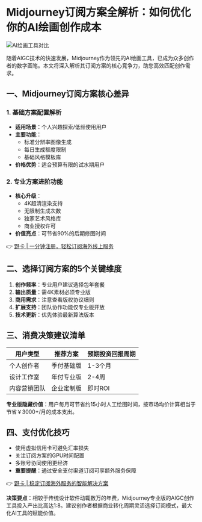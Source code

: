 # Midjourney订阅方案全解析：如何优化你的AI绘画创作成本

![AI绘画工具对比](https://bbtdd.com/wp-content/uploads/img/6059441253.webp)

随着AIGC技术的快速发展，Midjourney作为领先的AI绘画工具，已成为众多创作者的数字画笔。本文将深入解析其订阅方案的核心竞争力，助您高效匹配创作需求。

## 一、Midjourney订阅方案核心差异
### 1. 基础方案配置解析
- **适用场景**：个人兴趣探索/低频使用用户
- **主要功能**：
  - 标准分辨率图像生成
  - 每日生成额度限制
  - 基础风格模板库
- **价格优势**：适合预算有限的试水期用户

### 2. 专业方案进阶功能
- **核心升级**：
  - 4K超清渲染支持
  - 无限制生成次数
  - 独家艺术风格库
  - 商业授权许可
- **价值亮点**：可节省90%的后期修图时间

👉 [野卡 | 一分钟注册，轻松订阅海外线上服务](https://bbtdd.com/yeka)

## 二、选择订阅方案的5个关键维度
1. **创作频率**：专业用户建议选择包年套餐
2. **输出质量**：需4K素材必须专业版
3. **商用需求**：注意查看版权协议细则
4. **扩展支持**：团队协作功能仅专业版开放
5. **技术更新**：优先体验最新算法版本

## 三、消费决策建议清单
| 用户类型       | 推荐方案   | 预期投资回报周期 |
|----------------|------------|------------------|
| 个人创作者     | 季付基础版 | 1-3个月          |
| 设计工作室     | 年付专业版 | 2-4周            |
| 内容营销团队   | 企业定制版 | 即时ROI          |

**专业版隐藏价值**：用户每月可节省约15小时人工绘图时间，按市场均价计算相当于节省￥3000+/月的成本支出。

## 四、支付优化技巧
- 使用虚拟信用卡可避免汇率损失
- 关注订阅方案的GPU时间配置
- 多账号协同使用更经济
- **重要提醒**：通过安全支付渠道订阅可享额外服务保障

👉 [野卡 | 稳定订阅海外服务的智能解决方案](https://bbtdd.com/yeka)

**决策要点**：相较于传统设计软件动辄数万的年费，Midjourney专业版的AIGC创作工具投入产出比高达1:8。建议创作者根据商业转化周期灵活选择订阅模式，最大化AI工具的赋能价值。